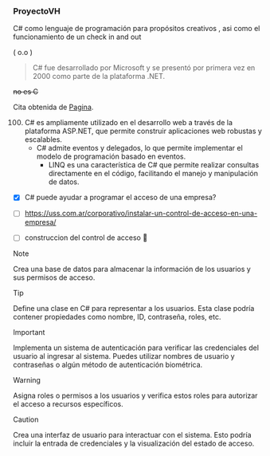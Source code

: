 ### ProyectoVH
C# como lenguaje de programación para propósitos creativos , asi como el funcionamiento de un check in and out



( o.o )


> C# fue desarrollado por Microsoft y se presentó por primera vez en 2000 como parte de la plataforma .NET.

~~no es C~~ 

Cita obtenida de  [Pagina](https://dotnet.microsoft.com/es-es/languages/csharp#:~:text=C%23%20es%20el%20lenguaje%20de%20programaci%C3%B3n%20moderno%2C%20de,con%20herramientas%20gratuitas%20para%20Linux%2C%20macOS%20y%20Windows.).

100. C# es ampliamente utilizado en el desarrollo web a través de la plataforma ASP.NET, que permite construir aplicaciones web robustas y escalables.
       - C# admite eventos y delegados, lo que permite implementar el modelo de programación basado en eventos.
         - LINQ es una característica de C# que permite realizar consultas directamente en el código, facilitando el manejo y manipulación de datos.

- [x] C# puede ayudar a programar el acceso de una empresa? 
- [ ] https://uss.com.ar/corporativo/instalar-un-control-de-acceso-en-una-empresa/
- [ ] construccion del control de acceso  :tada:


> [!NOTE]
> Crea una base de datos para almacenar la información de los usuarios y sus permisos de acceso.

> [!TIP]
> Define una clase en C# para representar a los usuarios. Esta clase podría contener propiedades como nombre, ID, contraseña, roles, etc.

> [!IMPORTANT]
> Implementa un sistema de autenticación para verificar las credenciales del usuario al ingresar al sistema. Puedes utilizar nombres de usuario y contraseñas o algún método de autenticación biométrica.

> [!WARNING]
> Asigna roles o permisos a los usuarios y verifica estos roles para autorizar el acceso a recursos específicos.

> [!CAUTION]
> Crea una interfaz de usuario para interactuar con el sistema. Esto podría incluir la entrada de credenciales y la visualización del estado de acceso.
